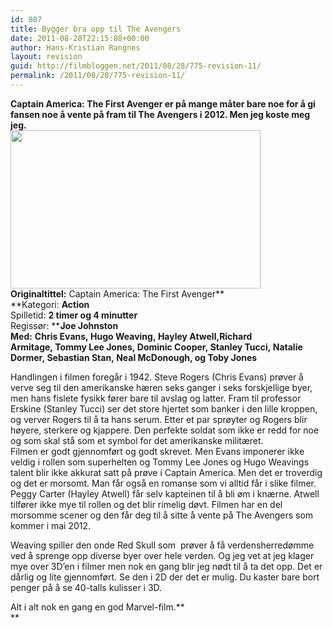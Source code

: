 ```yaml
---
id: 807
title: Bygger bra opp til The Avengers
date: 2011-08-28T22:15:08+00:00
author: Hans-Kristian Rangnes
layout: revision
guid: http://filmbloggen.net/2011/08/28/775-revision-11/
permalink: /2011/08/28/775-revision-11/
---
```

**Captain America: The First Avenger er på mange måter bare noe for å gi fansen noe å vente på fram til The Avengers i 2012. Men jeg koste meg jeg.  
<a href="http://filmbloggen.net/2011/08/28/bygger-bra-opp-til-the-avengers/captain-america/" rel="attachment wp-att-783"><img class="alignnone size-full wp-image-783" src="http://filmbloggen.net/wp-content/uploads//2011/08/captain-america.jpg" alt="" width="400" height="253" /></a>  
Originaltittel:** Captain America: The First Avenger**  
**Kategori: ****Action****  
Spilletid: ****2 timer og 4 minutter****  
Regissør: ****Joe Johnston**  
**Med:** **Chris Evans, Hugo Weaving, Hayley Atwell,Richard Armitage, Tommy Lee Jones, Dominic Cooper, Stanley Tucci, Natalie Dormer, Sebastian Stan, Neal McDonough, og Toby Jones**</p> 

</strong>Handlingen i filmen foregår i 1942. Steve Rogers (Chris Evans) prøver å verve seg til den amerikanske hæren seks ganger i seks forskjellige byer, men hans fislete fysikk fører bare til avslag og latter. Fram til professor Erskine (Stanley Tucci) ser det store hjertet som banker i den lille kroppen, og verver Rogers til å ta hans serum. Etter et par sprøyter og Rogers blir høyere, sterkere og kjappere. Den perfekte soldat som ikke er redd for noe og som skal stå som et symbol for det amerikanske militæret.  
Filmen er godt gjennomført og godt skrevet. Men Evans imponerer ikke veldig i rollen som superhelten og Tommy Lee Jones og Hugo Weavings talent blir ikke akkurat satt på prøve i Captain America. Men det er troverdig og det er morsomt. Man får også en romanse som vi alltid får i slike filmer. Peggy Carter (Hayley Atwell) får selv kapteinen til å bli øm i knærne. Atwell tilfører ikke mye til rollen og det blir rimelig døvt. Filmen har en del morsomme scener og den får deg til å sitte å vente på The Avengers som kommer i mai 2012.

Weaving spiller den onde Red Skull som  prøver å få verdensherredømme ved å sprenge opp diverse byer over hele verden. Og jeg vet at jeg klager mye over 3D&#8217;en i filmer men nok en gang blir jeg nødt til å ta det opp. Det er dårlig og lite gjennomført. Se den i 2D der det er mulig. Du kaster bare bort penger på å se 40-talls kulisser i 3D.

Alt i alt nok en gang en god Marvel-film.**  
** 

&nbsp;